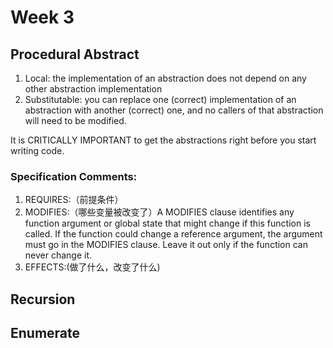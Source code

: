 # Week 3

## Procedural Abstract

1. Local: the implementation of an abstraction does not depend on any other abstraction implementation
2. Substitutable: you can replace one (correct) implementation of an abstraction with another (correct) one, and no callers of that abstraction will need to be modified.

It is CRITICALLY IMPORTANT to get the abstractions right before you start writing code.

### Specification Comments:

1. REQUIRES:（前提条件）
2. MODIFIES:（哪些变量被改变了）A MODIFIES clause identifies any function argument or global state that might change if this function is called.  If the function could change a reference argument, the argument must go in the MODIFIES clause.  Leave it out only if the function can never change it.
3. EFFECTS:(做了什么，改变了什么)

## Recursion





## Enumerate

